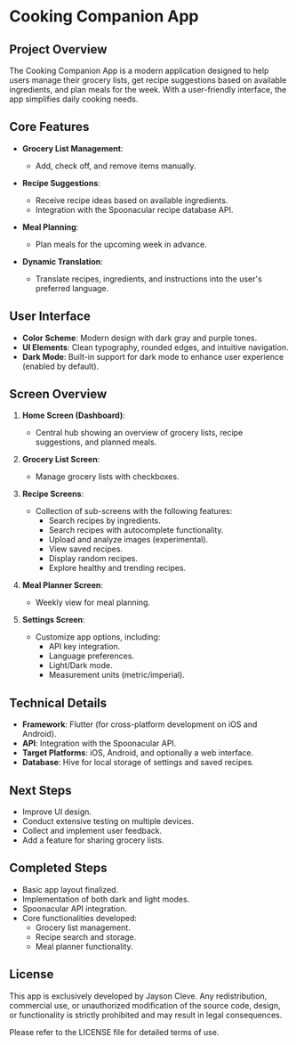 # Cooking Companion App

## Project Overview

The Cooking Companion App is a modern application designed to help users manage their grocery lists, get recipe suggestions based on available ingredients, and plan meals for the week. With a user-friendly interface, the app simplifies daily cooking needs.

## Core Features

- **Grocery List Management**:
  - Add, check off, and remove items manually.

- **Recipe Suggestions**:
  - Receive recipe ideas based on available ingredients.
  - Integration with the Spoonacular recipe database API.

- **Meal Planning**:
  - Plan meals for the upcoming week in advance.

- **Dynamic Translation**:
  - Translate recipes, ingredients, and instructions into the user's preferred language.

## User Interface

- **Color Scheme**: Modern design with dark gray and purple tones.
- **UI Elements**: Clean typography, rounded edges, and intuitive navigation.
- **Dark Mode**: Built-in support for dark mode to enhance user experience (enabled by default).

## Screen Overview

1. **Home Screen (Dashboard)**:
   - Central hub showing an overview of grocery lists, recipe suggestions, and planned meals.

2. **Grocery List Screen**:
   - Manage grocery lists with checkboxes.

3. **Recipe Screens**:
   - Collection of sub-screens with the following features:
     - Search recipes by ingredients.
     - Search recipes with autocomplete functionality.
     - Upload and analyze images (experimental).
     - View saved recipes.
     - Display random recipes.
     - Explore healthy and trending recipes.

4. **Meal Planner Screen**:
   - Weekly view for meal planning.

5. **Settings Screen**:
   - Customize app options, including:
     - API key integration.
     - Language preferences.
     - Light/Dark mode.
     - Measurement units (metric/imperial).

## Technical Details

- **Framework**: Flutter (for cross-platform development on iOS and Android).
- **API**: Integration with the Spoonacular API.
- **Target Platforms**: iOS, Android, and optionally a web interface.
- **Database**: Hive for local storage of settings and saved recipes.

## Next Steps

- Improve UI design.
- Conduct extensive testing on multiple devices.
- Collect and implement user feedback.
- Add a feature for sharing grocery lists.

## Completed Steps

- Basic app layout finalized.
- Implementation of both dark and light modes.
- Spoonacular API integration.
- Core functionalities developed:
  - Grocery list management.
  - Recipe search and storage.
  - Meal planner functionality.

## License

This app is exclusively developed by Jayson Cleve. Any redistribution, commercial use, or unauthorized modification of the source code, design, or functionality is strictly prohibited and may result in legal consequences.

Please refer to the LICENSE file for detailed terms of use.
